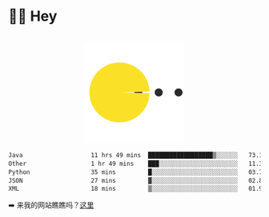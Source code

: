 
# 👋🏻 Hey
<div align="center">
	<br>
	<img src="https://raw.githubusercontent.com/Aniket965/Aniket965/master/pacman.svg?sanitize=true" width="200" height="200">
	<br>
</div>

<!--START_SECTION:waka-->

```txt
Java                   11 hrs 49 mins  ██████████████████▒░░░░░░   73.19 %
Other                  1 hr 49 mins    ███░░░░░░░░░░░░░░░░░░░░░░   11.34 %
Python                 35 mins         █░░░░░░░░░░░░░░░░░░░░░░░░   03.70 %
JSON                   27 mins         ▓░░░░░░░░░░░░░░░░░░░░░░░░   02.86 %
XML                    18 mins         ▒░░░░░░░░░░░░░░░░░░░░░░░░   01.92 %
```

<!--END_SECTION:waka-->

 ➡️  来我的网站瞧瞧吗？[这里](https://www.shaolongfei.com)
